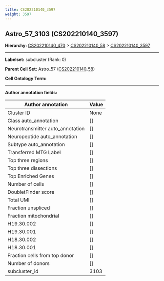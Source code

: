 ```yaml
---
title: CS202210140_3597
weight: 3597
---
```

## Astro_57_3103 (CS202210140_3597)
<b>Hierarchy: </b>
[CS202210140_470](cell_sets/CS202210140_470.md) >
[CS202210140_58](cell_sets/CS202210140_58.md) >
[CS202210140_3597](cell_sets/CS202210140_3597.md)

---


**Labelset:** subcluster (Rank: 0)

**Parent Cell Set:** Astro_57 ([CS202210140_58](cell_sets/CS202210140_58.md))



**Cell Ontology Term:** 

[MARKER GENES.]: #


---

[TRANSFERRED ANNOTATIONS.]: #


[AUTHOR ANNOTATION FIELDS.]: #


**Author annotation fields:**

| Author annotation | Value |
|-------------------|-------|
|Cluster ID|None|
|Class auto_annotation|[]|
|Neurotransmitter auto_annotation|[]|
|Neuropeptide auto_annotation|[]|
|Subtype auto_annotation|[]|
|Transferred MTG Label|[]|
|Top three regions|[]|
|Top three dissections|[]|
|Top Enriched Genes|[]|
|Number of cells|[]|
|DoubletFinder score|[]|
|Total UMI|[]|
|Fraction unspliced|[]|
|Fraction mitochondrial|[]|
|H19.30.002|[]|
|H19.30.001|[]|
|H18.30.002|[]|
|H18.30.001|[]|
|Fraction cells from top donor|[]|
|Number of donors|[]|
|subcluster_id|3103|
